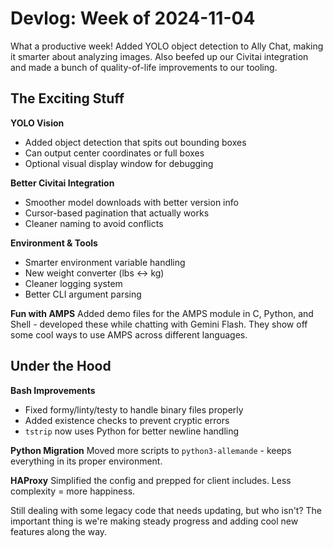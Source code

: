 # Devlog: Week of 2024-11-04

What a productive week! Added YOLO object detection to Ally Chat, making it smarter about analyzing images. Also beefed up our Civitai integration and made a bunch of quality-of-life improvements to our tooling.

## The Exciting Stuff

**YOLO Vision**
- Added object detection that spits out bounding boxes
- Can output center coordinates or full boxes
- Optional visual display window for debugging

**Better Civitai Integration**
- Smoother model downloads with better version info
- Cursor-based pagination that actually works
- Cleaner naming to avoid conflicts

**Environment & Tools**
- Smarter environment variable handling
- New weight converter (lbs <-> kg)
- Cleaner logging system
- Better CLI argument parsing

**Fun with AMPS**
Added demo files for the AMPS module in C, Python, and Shell - developed these while chatting with Gemini Flash. They show off some cool ways to use AMPS across different languages.

## Under the Hood

**Bash Improvements**
- Fixed formy/linty/testy to handle binary files properly
- Added existence checks to prevent cryptic errors
- `tstrip` now uses Python for better newline handling

**Python Migration**
Moved more scripts to `python3-allemande` - keeps everything in its proper environment.

**HAProxy**
Simplified the config and prepped for client includes. Less complexity = more happiness.

Still dealing with some legacy code that needs updating, but who isn't? The important thing is we're making steady progress and adding cool new features along the way.
